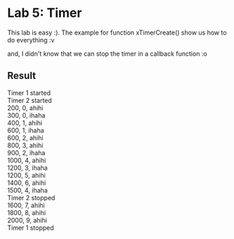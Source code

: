 # Lab 5: Timer

This lab is easy :). The example for function xTimerCreate() show us how to do everything :v

and, I didn't know that we can stop the timer in a callback function :o

## Result
Timer 1 started  
Timer 2 started  
200, 0, ahihi  
300, 0, ihaha  
400, 1, ahihi  
600, 1, ihaha  
600, 2, ahihi  
800, 3, ahihi  
900, 2, ihaha  
1000, 4, ahihi  
1200, 3, ihaha  
1200, 5, ahihi  
1400, 6, ahihi  
1500, 4, ihaha  
Timer 2 stopped  
1600, 7, ahihi  
1800, 8, ahihi  
2000, 9, ahihi  
Timer 1 stopped  